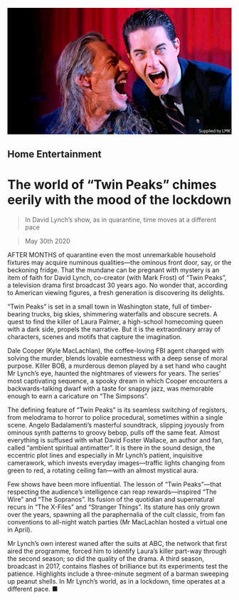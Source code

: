 ![](./images/20200530_BKP007_0.jpg)

## Home Entertainment

# The world of “Twin Peaks” chimes eerily with the mood of the lockdown

> In David Lynch’s show, as in quarantine, time moves at a different pace

> May 30th 2020

AFTER MONTHS of quarantine even the most unremarkable household fixtures may acquire numinous qualities—the ominous front door, say, or the beckoning fridge. That the mundane can be pregnant with mystery is an item of faith for David Lynch, co-creator (with Mark Frost) of “Twin Peaks”, a television drama first broadcast 30 years ago. No wonder that, according to American viewing figures, a fresh generation is discovering its delights.

“Twin Peaks” is set in a small town in Washington state, full of timber-bearing trucks, big skies, shimmering waterfalls and obscure secrets. A quest to find the killer of Laura Palmer, a high-school homecoming queen with a dark side, propels the narrative. But it is the extraordinary array of characters, scenes and motifs that capture the imagination.

Dale Cooper (Kyle MacLachlan), the coffee-loving FBI agent charged with solving the murder, blends lovable earnestness with a deep sense of moral purpose. Killer BOB, a murderous demon played by a set hand who caught Mr Lynch’s eye, haunted the nightmares of viewers for years. The series’ most captivating sequence, a spooky dream in which Cooper encounters a backwards-talking dwarf with a taste for snappy jazz, was memorable enough to earn a caricature on “The Simpsons”.

The defining feature of “Twin Peaks” is its seamless switching of registers, from melodrama to horror to police procedural, sometimes within a single scene. Angelo Badalamenti’s masterful soundtrack, slipping joyously from ominous synth patterns to groovy bebop, pulls off the same feat. Almost everything is suffused with what David Foster Wallace, an author and fan, called “ambient spiritual antimatter”. It is there in the sound design, the eccentric plot lines and especially in Mr Lynch’s patient, inquisitive camerawork, which invests everyday images—traffic lights changing from green to red, a rotating ceiling fan—with an almost mystical aura.

Few shows have been more influential. The lesson of “Twin Peaks”—that respecting the audience’s intelligence can reap rewards—inspired “The Wire” and “The Sopranos”. Its fusion of the quotidian and supernatural recurs in “The X-Files” and “Stranger Things”. Its stature has only grown over the years, spawning all the paraphernalia of the cult classic, from fan conventions to all-night watch parties (Mr MacLachlan hosted a virtual one in April).

Mr Lynch’s own interest waned after the suits at ABC, the network that first aired the programme, forced him to identify Laura’s killer part-way through the second season; so did the quality of the drama. A third season, broadcast in 2017, contains flashes of brilliance but its experiments test the patience. Highlights include a three-minute segment of a barman sweeping up peanut shells. In Mr Lynch’s world, as in a lockdown, time operates at a different pace. ■